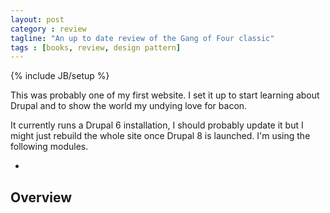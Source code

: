 ```yaml
---
layout: post
category : review
tagline: "An up to date review of the Gang of Four classic"
tags : [books, review, design pattern]
---
```

{% include JB/setup %}

This was probably one of my first website. I set it up to start learning about Drupal and to show the world
my undying love for bacon.

It currently runs a Drupal 6 installation, I should probably update it but I might just rebuild the whole site once
Drupal 8 is launched. I'm using the following modules.

-

## Overview

